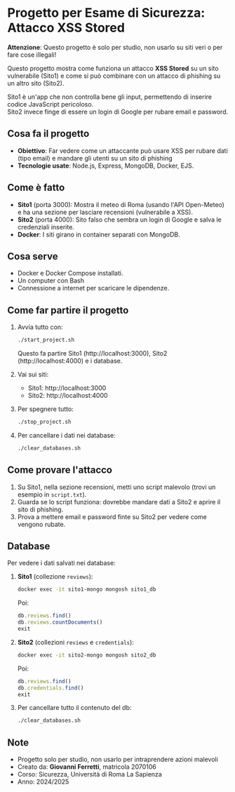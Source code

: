 # Progetto per Esame di Sicurezza: Attacco XSS Stored  

**Attenzione**: Questo progetto è solo per studio, non usarlo su siti veri o per fare cose illegali!  

Questo progetto mostra come funziona un attacco **XSS Stored** su un sito vulnerabile (Sito1) e come si può combinare con un attacco di phishing su un altro sito (Sito2).  

Sito1 è un'app che non controlla bene gli input, permettendo di inserire codice JavaScript pericoloso.  
Sito2 invece finge di essere un login di Google per rubare email e password.  

## Cosa fa il progetto  
- **Obiettivo**: Far vedere come un attaccante può usare XSS per rubare dati (tipo email) e mandare gli utenti su un sito di phishing  
- **Tecnologie usate**: Node.js, Express, MongoDB, Docker, EJS.  

## Come è fatto  
- **Sito1** (porta 3000): Mostra il meteo di Roma (usando l'API Open-Meteo) e ha una sezione per lasciare recensioni (vulnerabile a XSS).  
- **Sito2** (porta 4000): Sito falso che sembra un login di Google e salva le credenziali inserite.  
- **Docker**: I siti girano in container separati con MongoDB.  

## Cosa serve  
- Docker e Docker Compose installati.  
- Un computer con Bash 
- Connessione a internet per scaricare le dipendenze.  

## Come far partire il progetto  
1. Avvia tutto con:  
   ```bash
   ./start_project.sh
   ```  
   Questo fa partire Sito1 (http://localhost:3000), Sito2 (http://localhost:4000) e i database.  

2. Vai sui siti:  
   - Sito1: http://localhost:3000  
   - Sito2: http://localhost:4000  

3. Per spegnere tutto:  
   ```bash
   ./stop_project.sh
   ```  

4. Per cancellare i dati nei database:  
   ```bash
   ./clear_databases.sh
   ```  

## Come provare l'attacco  
1. Su Sito1, nella sezione recensioni, metti uno script malevolo (trovi un esempio in `script.txt`).  
2. Guarda se lo script funziona: dovrebbe mandare dati a Sito2 e aprire il sito di phishing.  
3. Prova a mettere email e password finte su Sito2 per vedere come vengono rubate.  

## Database  
Per vedere i dati salvati nei database:  

1. **Sito1** (collezione `reviews`):  
   ```bash
   docker exec -it sito1-mongo mongosh sito1_db
   ```  
   Poi:  
   ```javascript
   db.reviews.find()
   db.reviews.countDocuments()
   exit
   ```  

2. **Sito2** (collezioni `reviews` e `credentials`):  
   ```bash
   docker exec -it sito2-mongo mongosh sito2_db
   ```  
   Poi:  
   ```javascript
   db.reviews.find()
   db.credentials.find()
   exit
   ```  

3. Per cancellare tutto il contenuto del db:  
   ```bash
   ./clear_databases.sh
   ```  

## Note  
- Progetto solo per studio, non usarlo per intraprendere azioni malevoli  
- Creato da: **Giovanni Ferretti**, matricola 2070106  
- Corso: Sicurezza, Università di Roma La Sapienza  
- Anno: 2024/2025  
